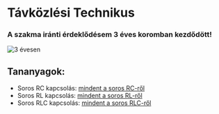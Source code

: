 # Távközlési Technikus

### A szakma iránti érdeklődésem 3 éves koromban kezdődött! 
![3 évesen](https://sandorpeteer.github.io/tavkozles/Peti3evesen.jpg)

## Tananyagok:

- Soros RC kapcsolás: [mindent a soros RC-ről](https://sandorpeteer.github.io/tavkozles/soros_rc.pdf)
- Soros RL kapcsolás: [mindent a soros RL-ről](https://sandorpeteer.github.io/tavkozles/soros_rl.pdf)
- Soros RLC kapcsolás: [mindent a soros RLC-ről](https://sandorpeteer.github.io/tavkozles/soros_rlc.pdf)

